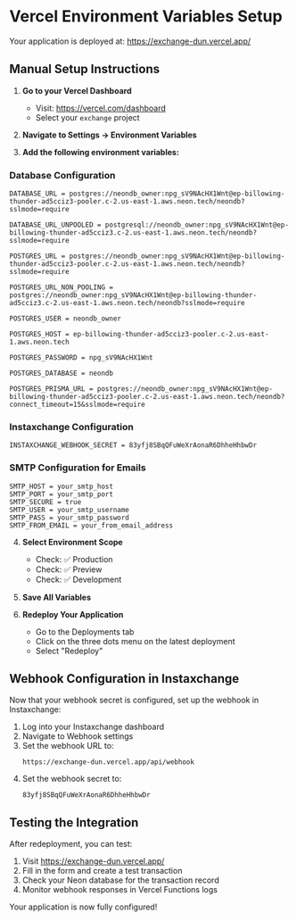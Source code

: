 # Vercel Environment Variables Setup

Your application is deployed at: https://exchange-dun.vercel.app/

## Manual Setup Instructions

1. **Go to your Vercel Dashboard**
   - Visit: https://vercel.com/dashboard
   - Select your `exchange` project

2. **Navigate to Settings → Environment Variables**

3. **Add the following environment variables:**

### Database Configuration
```
DATABASE_URL = postgres://neondb_owner:npg_sV9NAcHX1Wnt@ep-billowing-thunder-ad5cciz3-pooler.c-2.us-east-1.aws.neon.tech/neondb?sslmode=require

DATABASE_URL_UNPOOLED = postgresql://neondb_owner:npg_sV9NAcHX1Wnt@ep-billowing-thunder-ad5cciz3.c-2.us-east-1.aws.neon.tech/neondb?sslmode=require

POSTGRES_URL = postgres://neondb_owner:npg_sV9NAcHX1Wnt@ep-billowing-thunder-ad5cciz3-pooler.c-2.us-east-1.aws.neon.tech/neondb?sslmode=require

POSTGRES_URL_NON_POOLING = postgres://neondb_owner:npg_sV9NAcHX1Wnt@ep-billowing-thunder-ad5cciz3.c-2.us-east-1.aws.neon.tech/neondb?sslmode=require

POSTGRES_USER = neondb_owner

POSTGRES_HOST = ep-billowing-thunder-ad5cciz3-pooler.c-2.us-east-1.aws.neon.tech

POSTGRES_PASSWORD = npg_sV9NAcHX1Wnt

POSTGRES_DATABASE = neondb

POSTGRES_PRISMA_URL = postgres://neondb_owner:npg_sV9NAcHX1Wnt@ep-billowing-thunder-ad5cciz3-pooler.c-2.us-east-1.aws.neon.tech/neondb?connect_timeout=15&sslmode=require
```

### Instaxchange Configuration
```
INSTAXCHANGE_WEBHOOK_SECRET = 83yfj8SBqQFuWeXrAonaR6DhheHhbwDr
```

### SMTP Configuration for Emails
```
SMTP_HOST = your_smtp_host
SMTP_PORT = your_smtp_port
SMTP_SECURE = true
SMTP_USER = your_smtp_username
SMTP_PASS = your_smtp_password
SMTP_FROM_EMAIL = your_from_email_address
```

4. **Select Environment Scope**
   - Check: ✅ Production
   - Check: ✅ Preview
   - Check: ✅ Development

5. **Save All Variables**

6. **Redeploy Your Application**
   - Go to the Deployments tab
   - Click on the three dots menu on the latest deployment
   - Select "Redeploy"

## Webhook Configuration in Instaxchange

Now that your webhook secret is configured, set up the webhook in Instaxchange:

1. Log into your Instaxchange dashboard
2. Navigate to Webhook settings
3. Set the webhook URL to:
   ```
   https://exchange-dun.vercel.app/api/webhook
   ```
4. Set the webhook secret to:
   ```
   83yfj8SBqQFuWeXrAonaR6DhheHhbwDr
   ```

## Testing the Integration

After redeployment, you can test:
1. Visit https://exchange-dun.vercel.app/
2. Fill in the form and create a test transaction
3. Check your Neon database for the transaction record
4. Monitor webhook responses in Vercel Functions logs

Your application is now fully configured!
